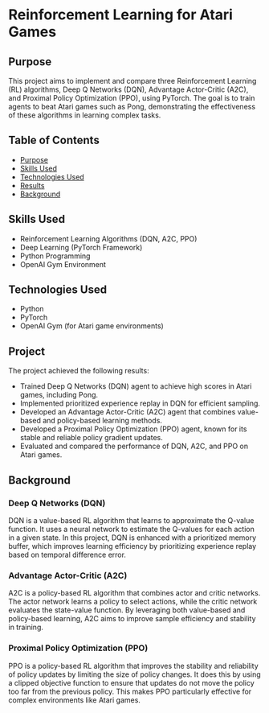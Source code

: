 # Reinforcement Learning for Atari Games

## Purpose
This project aims to implement and compare three Reinforcement Learning (RL) algorithms, Deep Q Networks (DQN), Advantage Actor-Critic (A2C), and Proximal Policy Optimization (PPO), using PyTorch. The goal is to train agents to beat Atari games such as Pong, demonstrating the effectiveness of these algorithms in learning complex tasks.

## Table of Contents
- [Purpose](#purpose)
- [Skills Used](#skills-used)
- [Technologies Used](#technologies-used)
- [Results](#results)
- [Background](#background)

## Skills Used
- Reinforcement Learning Algorithms (DQN, A2C, PPO)
- Deep Learning (PyTorch Framework)
- Python Programming
- OpenAI Gym Environment

## Technologies Used
- Python
- PyTorch
- OpenAI Gym (for Atari game environments)

## Project
The project achieved the following results:
- Trained Deep Q Networks (DQN) agent to achieve high scores in Atari games, including Pong.
- Implemented prioritized experience replay in DQN for efficient sampling.
- Developed an Advantage Actor-Critic (A2C) agent that combines value-based and policy-based learning methods.
- Developed a Proximal Policy Optimization (PPO) agent, known for its stable and reliable policy gradient updates.
- Evaluated and compared the performance of DQN, A2C, and PPO on Atari games.

## Background
### Deep Q Networks (DQN)
DQN is a value-based RL algorithm that learns to approximate the Q-value function. It uses a neural network to estimate the Q-values for each action in a given state. In this project, DQN is enhanced with a prioritized memory buffer, which improves learning efficiency by prioritizing experience replay based on temporal difference error.

### Advantage Actor-Critic (A2C)
A2C is a policy-based RL algorithm that combines actor and critic networks. The actor network learns a policy to select actions, while the critic network evaluates the state-value function. By leveraging both value-based and policy-based learning, A2C aims to improve sample efficiency and stability in training.

### Proximal Policy Optimization (PPO)
PPO is a policy-based RL algorithm that improves the stability and reliability of policy updates by limiting the size of policy changes. It does this by using a clipped objective function to ensure that updates do not move the policy too far from the previous policy. This makes PPO particularly effective for complex environments like Atari games.
